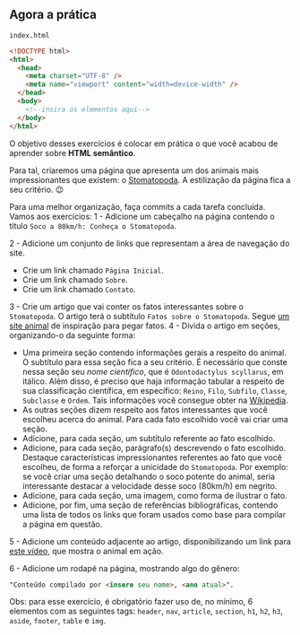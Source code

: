 ## Agora a prática

`index.html`

~~~html
<!DOCTYPE html>
<html>
  <head>
    <meta charset="UTF-8" />
    <meta name="viewport" content="width=device-width" />
  </head>
  <body>
    <!--insira os elementos aqui-->
  </body>
</html>
~~~

O objetivo desses exercícios é colocar em prática o que você acabou de aprender sobre **HTML semântico**.

Para tal, criaremos uma página que apresenta um dos animais mais impressionantes que existem: o [Stomatopoda](https://www.nationalgeographic.com/science/article/natures-most-amazing-eyes-just-got-a-bit-weirder). A estilização da página fica a seu critério. 😉

Para uma melhor organização, faça commits a cada tarefa concluída. Vamos aos exercícios:
1 - Adicione um cabeçalho na página contendo o título `Soco a 80km/h: Conheça o Stomatopoda`.

2 - Adicione um conjunto de links que representam a área de navegação do site.
  - Crie um link chamado `Página Inicial`.
  - Crie um link chamado `Sobre`.
  - Crie um link chamado `Contato`.

3 - Crie um artigo que vai conter os fatos interessantes sobre o `Stomatopoda`. O artigo terá o subtítulo `Fatos sobre o Stomatopoda`. Segue [um site animal](https://theoatmeal.com/comics/mantis_shrimp) de inspiração para pegar fatos.
4 - Divida o artigo em seções, organizando-o da seguinte forma:

  - Uma primeira seção contendo informações gerais a respeito do animal. O subtítulo para essa seção fica a seu critério. É necessário que conste nessa seção seu _nome científico_, que é `Odontodactylus scyllarus`, em itálico. Além disso, é preciso que haja informação tabular a respeito de sua classificação científica, em específico: `Reino`, `Filo`, `Subfilo`, `Classe`, `Subclasse` e `Ordem`. Tais informações você consegue obter na [Wikipedia](https://pt.wikipedia.org/wiki/Stomatopoda).
  - As outras seções dizem respeito aos fatos interessantes que você escolheu acerca do animal. Para cada fato escolhido você vai criar uma seção.
  - Adicione, para cada seção, um subtítulo referente ao fato escolhido.
  - Adicione, para cada seção, parágrafo(s) descrevendo o fato escolhido. Destaque características impressionantes referentes ao fato que você escolheu, de forma a reforçar a unicidade do `Stomatopoda`. Por exemplo: se você criar uma seção detalhando o soco potente do animal, seria interessante destacar a velocidade desse soco (80km/h) em negrito.
  - Adicione, para cada seção, uma imagem, como forma de ilustrar o fato.
  - Adicione, por fim, uma seção de referências bibliográficas, contendo uma lista de todos os links que foram usados como base para compilar a página em questão.

5 - Adicione um conteúdo adjacente ao artigo, disponibilizando um link para [este vídeo](https://www.youtube.com/watch?v=E0Li1k5hGBE), que mostra o animal em ação.

6 - Adicione um rodapé na página, mostrando algo do gênero:

~~~html
"Conteúdo compilado por <insere seu nome>, <ano atual>".
~~~

Obs: para esse exercício, é obrigatório fazer uso de, no mínimo, 6 elementos com as seguintes tags: `header`, `nav`, `article`, `section`, `h1`, `h2`, `h3`, `aside`, `footer`, `table` e `img`.